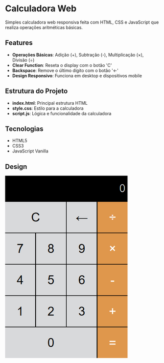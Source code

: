 # Calculadora Web

Simples calculadora web responsiva feita com HTML, CSS e JavaScript que realiza operações aritméticas básicas.

## Features

- **Operações Básicas**: Adição (+), Subtração (-), Multiplicação (×), Divisão (÷)
- **Clear Function**: Reseta o display com o botão 'C'
- **Backspace**: Remove o último dígito com o botão '←'
- **Design Responsivo**: Funciona em desktop e dispositivos mobile

## Estrutura do Projeto

- **index.html**: Principal estrutura HTML
- **style.css**: Estilo para a calculadora
- **script.js**: Lógica e funcionalidade da calculadora

## Tecnologias
- HTML5
- CSS3
- JavaScript Vanilla

## Design
![Calculator Screenshot](./design-calculadora.png)
